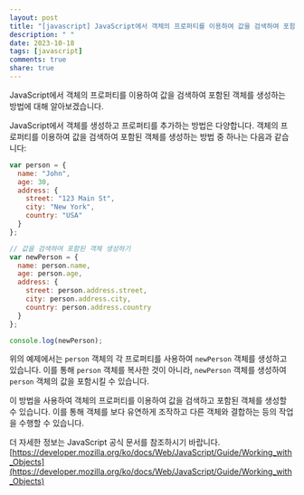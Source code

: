 ```yaml
---
layout: post
title: "[javascript] JavaScript에서 객체의 프로퍼티를 이용하여 값을 검색하여 포함된 객체를 생성하는 방법에 대해 알려주세요."
description: " "
date: 2023-10-18
tags: [javascript]
comments: true
share: true
---
```

JavaScript에서 객체의 프로퍼티를 이용하여 값을 검색하여 포함된 객체를 생성하는 방법에 대해 알아보겠습니다.

JavaScript에서 객체를 생성하고 프로퍼티를 추가하는 방법은 다양합니다. 객체의 프로퍼티를 이용하여 값을 검색하여 포함된 객체를 생성하는 방법 중 하나는 다음과 같습니다:

```javascript
var person = {
  name: "John",
  age: 30,
  address: {
    street: "123 Main St",
    city: "New York",
    country: "USA"
  }
};

// 값을 검색하여 포함된 객체 생성하기
var newPerson = {
  name: person.name,
  age: person.age,
  address: {
    street: person.address.street,
    city: person.address.city,
    country: person.address.country
  }
};

console.log(newPerson);
```

위의 예제에서는 `person` 객체의 각 프로퍼티를 사용하여 `newPerson` 객체를 생성하고 있습니다. 이를 통해 `person` 객체를 복사한 것이 아니라, `newPerson` 객체를 생성하여 `person` 객체의 값을 포함시킬 수 있습니다.

이 방법을 사용하여 객체의 프로퍼티를 이용하여 값을 검색하고 포함된 객체를 생성할 수 있습니다. 이를 통해 객체를 보다 유연하게 조작하고 다른 객체와 결합하는 등의 작업을 수행할 수 있습니다.

더 자세한 정보는 JavaScript 공식 문서를 참조하시기 바랍니다.
[https://developer.mozilla.org/ko/docs/Web/JavaScript/Guide/Working_with_Objects](https://developer.mozilla.org/ko/docs/Web/JavaScript/Guide/Working_with_Objects)